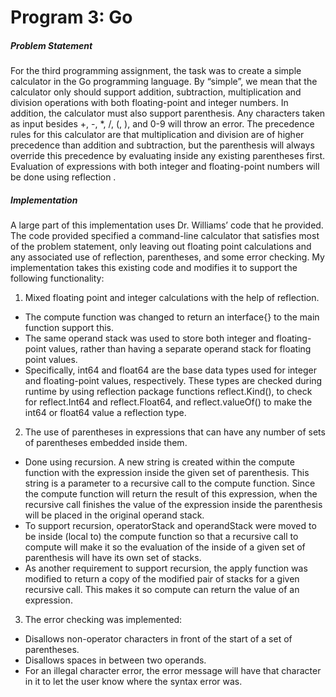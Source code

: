# Program 3: Go
##### Problem Statement
For the third programming assignment, the task was to create a simple calculator in the Go programming language. By “simple”, we mean that the calculator only should support addition, subtraction, multiplication and division operations with both floating-point and integer numbers. In addition, the calculator must also support parenthesis. Any characters taken as input besides +, -, *, /, (, ), and 0-9 will throw an error. The precedence rules for this calculator are that multiplication and division are of higher precedence than addition and subtraction, but the parenthesis will always override this precedence by evaluating inside any existing parentheses first.  Evaluation of expressions with both integer and floating-point numbers will be done using reflection .

##### Implementation
A large part of this implementation uses Dr. Williams’ code that he provided. The code provided specified a command-line calculator that satisfies most of the problem statement, only leaving out floating point calculations and any associated use of reflection, parentheses, and some error checking. My implementation takes this existing code and modifies it to support the following functionality:
1.	Mixed floating point and integer calculations with the help of reflection.
*	The compute function was changed to return an interface{} to the main function support this.
*  The same operand stack was used to store both integer and floating-point values, rather than having a separate operand stack for floating point values.
*  Specifically, int64 and float64 are the base data types used for integer and floating-point values, respectively. These types are checked during runtime by using reflection package functions reflect.Kind(), to check for reflect.Int64 and reflect.Float64, and reflect.valueOf() to make the int64 or float64 value a reflection type.
2.	The use of parentheses in expressions that can have any number of sets of parentheses embedded inside them.
*  Done using recursion. A new string is created within the compute function with the expression inside the given set of parenthesis. This string is a parameter to a recursive call to the compute function. Since the compute function will return the result of this expression, when the recursive call finishes the value of the expression inside the parenthesis will be placed in the original operand stack.
*  To support recursion, operatorStack and operandStack were moved to be inside (local to) the compute function so that a recursive call to compute will make it so the evaluation of the inside of a given set of parenthesis will have its own set of stacks.
*  As another requirement to support recursion, the apply function was modified to return a copy of the modified pair of stacks for a given recursive call. This makes it so compute can return the value of an expression.
3.	The error checking was implemented:
*  Disallows non-operator characters in front of the start of a set of parentheses.
*  Disallows spaces in between two operands.
*  For an illegal character error, the error message will have that character in it to let the user know where the syntax error was.
